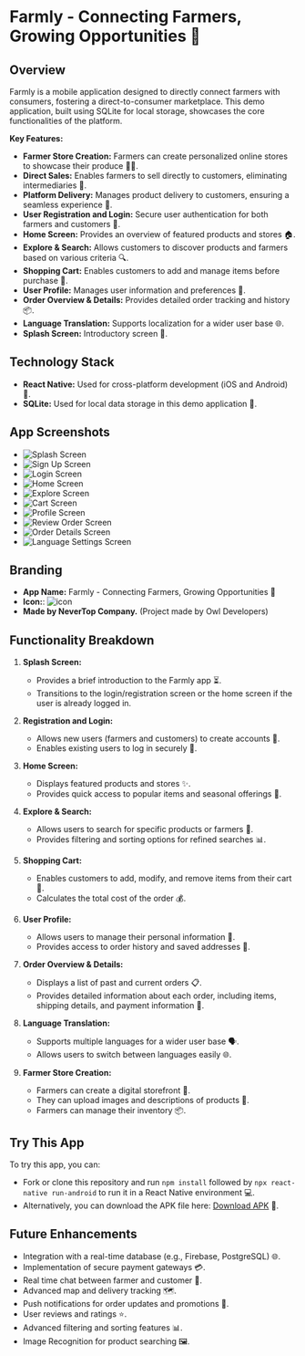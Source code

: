 # Farmly - Connecting Farmers, Growing Opportunities 🌱

## Overview

Farmly is a mobile application designed to directly connect farmers with consumers, fostering a direct-to-consumer marketplace. This demo application, built using SQLite for local storage, showcases the core functionalities of the platform.

**Key Features:**

* **Farmer Store Creation:** Farmers can create personalized online stores to showcase their produce 🧑‍🌾.
* **Direct Sales:** Enables farmers to sell directly to customers, eliminating intermediaries 🤝.
* **Platform Delivery:** Manages product delivery to customers, ensuring a seamless experience 🚚.
* **User Registration and Login:** Secure user authentication for both farmers and customers 🔐.
* **Home Screen:** Provides an overview of featured products and stores 🏠.
* **Explore & Search:** Allows customers to discover products and farmers based on various criteria 🔍.
* **Shopping Cart:** Enables customers to add and manage items before purchase 🛒.
* **User Profile:** Manages user information and preferences 👤.
* **Order Overview & Details:** Provides detailed order tracking and history 📦.
* **Language Translation:** Supports localization for a wider user base 🌐.
* **Splash Screen:** Introductory screen 🚀.

## Technology Stack

* **React Native:** Used for cross-platform development (iOS and Android) 📱.
* **SQLite:** Used for local data storage in this demo application 💾.

## App Screenshots

* ![Splash Screen](https://github.com/user-attachments/assets/ab407d2c-d55d-476d-b2e9-d36d4f6c76b3)
* ![Sign Up Screen](https://github.com/user-attachments/assets/17fa8853-16f7-4bbe-a23b-273dbac5855b)
* ![Login Screen](https://github.com/user-attachments/assets/bc823d68-ba23-4a58-9a22-1b78dc52621c)
* ![Home Screen](https://github.com/user-attachments/assets/6ed6ad8f-acbe-4250-875d-02b9962a41e4)
* ![Explore Screen](https://github.com/user-attachments/assets/5e7eee70-f688-4473-807f-ae297d876989)
* ![Cart Screen](https://github.com/user-attachments/assets/5d151ea6-7e3c-44bd-9e1c-f1bd1d92f373)
* ![Profile Screen](https://github.com/user-attachments/assets/9c634a4d-20b7-4d5f-a34c-0c47f4b4f167)
* ![Review Order Screen](https://github.com/user-attachments/assets/238063f9-de6c-4988-9d3b-9f20e4687f0a)
* ![Order Details Screen](https://github.com/user-attachments/assets/14346c3c-f73d-4fe5-a8ae-ad68fc2325fb)
* ![Language Settings Screen](https://github.com/user-attachments/assets/4a3cc7d8-c60f-4976-bcbb-901e581f3b92)

## Branding

* **App Name:** Farmly - Connecting Farmers, Growing Opportunities 🌱
* **Icon:**: ![icon](https://github.com/user-attachments/assets/2ae7bb1d-6fc5-4992-a6c0-33f64ec7cf63)
* **Made by NeverTop Company.** (Project made by Owl Developers)

## Functionality Breakdown

1.  **Splash Screen:**
    * Provides a brief introduction to the Farmly app ⏳.
    * Transitions to the login/registration screen or the home screen if the user is already logged in.

2.  **Registration and Login:**
    * Allows new users (farmers and customers) to create accounts 📝.
    * Enables existing users to log in securely 🔑.

3.  **Home Screen:**
    * Displays featured products and stores ✨.
    * Provides quick access to popular items and seasonal offerings 🌾.

4.  **Explore & Search:**
    * Allows users to search for specific products or farmers 🔎.
    * Provides filtering and sorting options for refined searches 📊.

5.  **Shopping Cart:**
    * Enables customers to add, modify, and remove items from their cart 🛒.
    * Calculates the total cost of the order 💰.

6.  **User Profile:**
    * Allows users to manage their personal information 👤.
    * Provides access to order history and saved addresses 📍.

7.  **Order Overview & Details:**
    * Displays a list of past and current orders 📋.
    * Provides detailed information about each order, including items, shipping details, and payment information 🚚.

8.  **Language Translation:**
    * Supports multiple languages for a wider user base 🗣️.
    * Allows users to switch between languages easily 🌐.

9.  **Farmer Store Creation:**
    * Farmers can create a digital storefront 🏪.
    * They can upload images and descriptions of products 📸.
    * Farmers can manage their inventory 📦.

## Try This App

To try this app, you can:

* Fork or clone this repository and run `npm install` followed by `npx react-native run-android` to run it in a React Native environment 💻.
* Alternatively, you can download the APK file here: [Download APK](https://drive.google.com/file/d/1IlqPl8X3eioWDchLThZBa1QJbX6NNE9v/view?usp=sharing) 📲.

## Future Enhancements

* Integration with a real-time database (e.g., Firebase, PostgreSQL) 🌐.
* Implementation of secure payment gateways 💳.
* Real time chat between farmer and customer 💬.
* Advanced map and delivery tracking 🗺️.
* Push notifications for order updates and promotions 🔔.
* User reviews and ratings ⭐.
* Advanced filtering and sorting features 📊.
* Image Recognition for product searching 🖼️.
